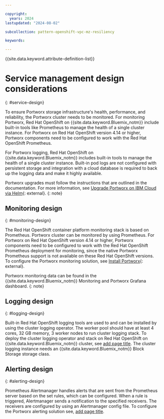 ```yaml
---

copyright:
  years: 2024
lastupdated: "2024-08-02"

subcollection: pattern-openshift-vpc-mz-resiliency

keywords:

---
```


{{site.data.keyword.attribute-definition-list}}

# Service management design considerations
{: #service-design}

To ensure Portworx storage infrastructure's health, performance, and reliability, the Portworx cluster needs to be monitored. For monitoring Portworx, Red Hat OpenShift on {{site.data.keyword.Bluemix_notm}} include built-in tools like Prometheus to manage the health of a single cluster instance. For Portworx on Red Hat OpenShift version 4.14 or higher, Portworx components need to be configured to work with the Red Hat OpenShift Prometheus.

For Portworx logging, Red Hat OpenShift on {{site.data.keyword.Bluemix_notm}} includes built-in tools to manage the health of a single cluster instance. Built-in pod logs are not configured with persistent storage and integration with a cloud database is required to back up the logging data and make it highly available.

Portworx upgrades must follow the instructions that are outlined in the documentation. For more information, see [Upgrade Portworx on IBM Cloud via Helm](https://docs.portworx.com/portworx-enterprise/operations/operate-kubernetes/upgrade/upgrade-px-ibm){: external}.
 {: note}

## Monitoring design
{: #monitoring-design}

The Red Hat OpenShift container platform monitoring stack is based on Prometheus. Portworx cluster can be monitored by using Prometheus. For Portworx on Red Hat OpenShift version 4.14 or higher, Portworx components need to be configured to work with the Red Hat OpenShift Prometheus deployment for monitoring, since the native Portworx Prometheus support is not available on these Red Hat OpenShift versions. To configure the Portworx monitoring solution, see [Install Portworx](https://docs.portworx.com/portworx-enterprise/install-portworx/monitoring/monitor-portworx-cluster){: external}. 

Portworx monitoring data can be found in the {{site.data.keyword.Bluemix_notm}} Monitoring and Portworx Grafana dashboard.
{: note}

## Logging design
{: #logging-design}

Built-in Red Hat OpenShift logging tools are used to and can be installed by using the cluster logging operator. The worker pool should have at least 4 cores, 32 GB memory, 3 worker nodes to run cluster logging stack. To deploy the cluster logging operator and stack on Red Hat OpenShift on {{site.data.keyword.Bluemix_notm}} cluster, see [add page title](/docs/openshift?topic=openshift-health\#oc_logging_operator). The cluster logging instance needs an {{site.data.keyword.Bluemix_notm}} Block Storage storage class.

## Alerting design
{: #alerting-design}

Prometheus Alertmanager handles alerts that are sent from the Prometheus server based on the set rules, which can be configured. When a rule is triggered, Alertmanager sends a notification to the specified receivers. The receivers are configured by using an Alertmanager config file. To configure the Portworx alerting solution see, [add page title](https://docs.portworx.com/portworx-enterprise/install-portworx/monitoring/monitor-portworx-cluster).
